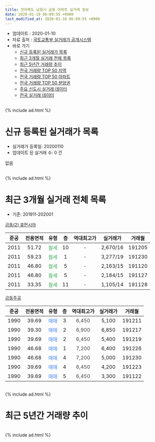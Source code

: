 ```yaml
---
title: 전라북도 남원시 금동 아파트 실거래 정보
date: 2020-01-10 06:09:55 +0900
last_modified_at: 2020-01-10 06:09:55 +0900
---
```


* 업데이트 : 2020-01-10
* 자료 출처 : [국토교통부 실거래가 공개시스템](http://rt.molit.go.kr)
* 바로 가기
    * [신규 등록된 실거래가 목록](#신규-등록된-실거래가-목록)
    * [최근 3개월 실거래 전체 목록](#최근-3개월-실거래-전체-목록)
    * [최근 5년간 거래량 추이](#최근-5년간-거래량-추이)
    * [전국 거래량 TOP 50 지역](https://inasie.github.io/apt-trade-info/최근-3개월-전국에서-가장-거래가-많이-발생한-지역)
    * [전국 거래량 TOP 50 아파트](https://inasie.github.io/apt-trade-info/최근-3개월-전국에서-가장-거래가-많이-발생한-아파트)
    * [전국 거래량 TOP 50 분양권](https://inasie.github.io/apt-trade-info/최근-3개월-전국에서-가장-거래가-많이-발생한-분양권)
    * [주요 신도시 실거래 데이터](https://inasie.github.io/apt-trade-info/주요-신도시)
    * [전국 실거래 데이터](https://inasie.github.io/apt-trade-info/전국)
<br>
{% include ad.html %}
<br>

# 신규 등록된 실거래가 목록
* 실거래가 등록일: 20200110
* 업데이트 된 실거래 수: 0 건

없음

<br>
{% include ad.html %}
<br>

# 최근 3개월 실거래 전체 목록
* 기준: 201911-202001


[금동(2) 휴먼시아](https://search.naver.com/search.naver?query=%EC%A0%84%EB%9D%BC%EB%B6%81%EB%8F%84+%EB%82%A8%EC%9B%90%EC%8B%9C+%EA%B8%88%EB%8F%99+%EA%B8%88%EB%8F%99%282%29+%ED%9C%B4%EB%A8%BC%EC%8B%9C%EC%95%84)

|준공|전용면적|유형|층|역대최고가|실거래가|거래월|
|:---:|:---:|:---:|:---:|:---:|:---:|:---:|
|2011|51.72|<span style="color:#34a853">월세</span>|10|<span style="color:#444444">-</span>|2,670/16|191205|
|2011|59.23|<span style="color:#34a853">월세</span>|1|<span style="color:#444444">-</span>|3,277/19|191230|
|2011|46.80|<span style="color:#34a853">월세</span>|5|<span style="color:#444444">-</span>|2,163/15|191120|
|2011|46.80|<span style="color:#34a853">월세</span>|5|<span style="color:#444444">-</span>|2,184/15|191127|
|2011|33.35|<span style="color:#34a853">월세</span>|11|<span style="color:#444444">-</span>|1,105/14|191128|

[금동주공](https://search.naver.com/search.naver?query=%EC%A0%84%EB%9D%BC%EB%B6%81%EB%8F%84+%EB%82%A8%EC%9B%90%EC%8B%9C+%EA%B8%88%EB%8F%99+%EA%B8%88%EB%8F%99%EC%A3%BC%EA%B3%B5)

|준공|전용면적|유형|층|역대최고가|실거래가|거래월|
|:---:|:---:|:---:|:---:|:---:|:---:|:---:|
|1990|39.69|<span style="color:#4285f3">매매</span>|3|<span style="color:#444444">6,450</span>|5,100|191211|
|1990|39.30|<span style="color:#4285f3">매매</span>|2|<span style="color:#444444">6,900</span>|6,850|191217|
|1990|39.69|<span style="color:#4285f3">매매</span>|2|<span style="color:#444444">6,450</span>|5,400|191219|
|1990|46.68|<span style="color:#4285f3">매매</span>|1|<span style="color:#444444">7,200</span>|6,400|191226|
|1990|46.68|<span style="color:#4285f3">매매</span>|4|<span style="color:#444444">7,200</span>|5,000|191230|
|1990|39.69|<span style="color:#4285f3">매매</span>|4|<span style="color:#444444">6,450</span>|4,200|191223|
|1990|39.69|<span style="color:#4285f3">매매</span>|5|<span style="color:#444444">6,450</span>|3,300|191122|


<br>
{% include ad.html %}
<br>

# 최근 5년간 거래량 추이


<div style="width:100%;">
    <canvas id="deal_progress" height="200"></canvas>
</div>

<script>
new Chart(document.getElementById("deal_progress"), {
    type: 'line',
    data: {
        labels: ['201501','201502','201503','201504','201505','201506','201507','201508','201509','201510','201511','201512','201601','201602','201603','201604','201605','201606','201607','201608','201609','201610','201611','201612','201701','201702','201703','201704','201705','201706','201707','201708','201709','201710','201711','201712','201801','201802','201803','201804','201805','201806','201807','201808','201809','201810','201811','201812','201901','201902','201903','201904','201905','201906','201907','201908','201909','201910','201911','201912','202001'],
        datasets: [{
            label: '매매',
            pointRadius: 1,
            data: [2, 3, 5, 1, 3, 2, 4, 3, 2, 3, 1, 2, 3, 2, 5, 0, 4, 6, 6, 0, 1, 1, 1, 4, 3, 6, 5, 1, 0, 0, 2, 1, 1, 1, 1, 0, 1, 2, 3, 1, 1, 1, 0, 2, 3, 2, 1, 1, 2, 5, 1, 3, 2, 2, 1, 0, 3, 1, 1, 6, 0],
            borderColor: "rgba(255, 201, 14, 1)",
            backgroundColor: "rgba(255, 201, 14, 0.5)",
            fill: false,
            lineTension: 0
        },{
            label: '전월세',
            pointRadius: 1,
            data: [0, 2, 29, 3, 4, 5, 2, 1, 5, 4, 1, 4, 0, 4, 1, 0, 4, 3, 3, 2, 1, 0, 1, 1, 3, 6, 21, 6, 0, 3, 1, 5, 4, 4, 2, 2, 3, 0, 0, 2, 2, 2, 0, 1, 0, 2, 0, 4, 1, 4, 26, 0, 1, 3, 5, 5, 6, 2, 3, 2, 0],
            borderColor: "rgba(0, 141, 185, 1)",
            backgroundColor: "rgba(0, 141, 185, 0.5)",
            fill: false,
            lineTension: 0
        }
        ]
    },
    options: {
        responsive: true,
        title: {
            display: false
        },
        tooltips: {
            mode: 'index',
            intersect: false
        },
        hover: {
            mode: 'nearest',
            intersect: true
        },
        scales: {
            xAxes: [{
                display: true,
                scaleLabel: {
                    display: true,
                    labelString: '년/월'
                }
            }],
            yAxes: [{
                display: true,
                ticks: {
                    suggestedMin: 0,
                },
                scaleLabel: {
                    display: true,
                    labelString: '실거래 수'
                }
            }]
        }
    }
});

</script>


<br>
{% include ad.html %}
<br>

